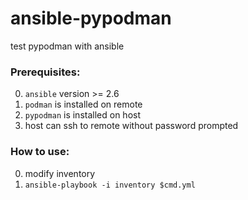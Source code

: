 # ansible-pypodman
test pypodman with ansible

### Prerequisites:
0. `ansible` version >= 2.6
1. `podman` is installed on remote
2. `pypodman` is installed on host
3. host can ssh to remote without password prompted

### How to use:
0. modify inventory
1. `ansible-playbook -i inventory $cmd.yml`

